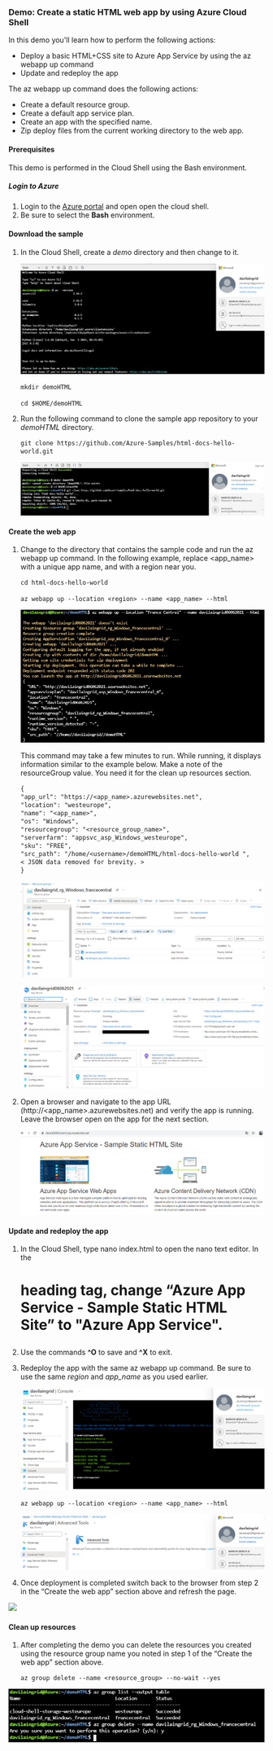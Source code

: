 ### Demo: Create a static HTML web app by using Azure Cloud Shell

In this demo you'll learn how to perform the following actions:

- Deploy a basic HTML+CSS site to Azure App Service by using the az webapp up command
- Update and redeploy the app

The az webapp up command does the following actions:

- Create a default resource group.
- Create a default app service plan.
- Create an app with the specified name.
- Zip deploy files from the current working directory to the web app.

#### Prerequisites

This demo is performed in the Cloud Shell using the Bash environment.

##### Login to Azure

1. Login to the [Azure portal](https://portal.azure.com/) and open open the cloud shell.
2. Be sure to select the **Bash** environment.

#### Download the sample

1. In the Cloud Shell, create a *demo* directory and then change to it.

   ![](Captura2.1.png)

   ```
   mkdir demoHTML
   
   cd $HOME/demoHTML
   ```

2. Run the following command to clone the sample app repository to your *demoHTML* directory.

   

   ```
   git clone https://github.com/Azure-Samples/html-docs-hello-world.git
   ```

   ![](Captura2.2.png)



#### Create the web app

1. Change to the directory that contains the sample code and run the az webapp up command. In the following example, replace <app_name> with a unique app name, and <region> with a region near you.

   

   ```
   cd html-docs-hello-world
   
   az webapp up --location <region> --name <app_name> --html
   ```

   ![](Captura2.3.png)

   This command may take a few minutes to run. While running, it displays information similar to the example below. Make a note of the resourceGroup value. You need it for the clean up resources section.

   

   ```
   {
   "app_url": "https://<app_name>.azurewebsites.net",
   "location": "westeurope",
   "name": "<app_name>",
   "os": "Windows",
   "resourcegroup": "<resource_group_name>",
   "serverfarm": "appsvc_asp_Windows_westeurope",
   "sku": "FREE",
   "src_path": "/home/<username>/demoHTML/html-docs-hello-world ",
   < JSON data removed for brevity. >
   }
   ```

   ![](Captura2.4.png)

   

   ![](Captura2.5.png)

   

   

2. Open a browser and navigate to the app URL (http://<app_name>.azurewebsites.net) and verify the app is running. Leave the browser open on the app for the next section.

   ![](Captura2.7.png)



#### Update and redeploy the app

1. In the Cloud Shell, type nano index.html to open the nano text editor. In the <h1> heading tag, change “Azure App Service - Sample Static HTML Site” to "Azure App Service".

2. Use the commands **^O** to save and **^X** to exit.

3. Redeploy the app with the same az webapp up command. Be sure to use the same *region* and *app_name* as you used earlier.

   ![](Captura7.png)

   ```
   az webapp up --location <region> --name <app_name> --html
   ```

   ![](Captura8.png)

4. Once deployment is completed switch back to the browser from step 2 in the “Create the web app” section above and refresh the page.

![](demo0206.png)

#### Clean up resources

1. After completing the demo you can delete the resources you created using the resource group name you noted in step 1 of the “Create the web app” section above.

   ```
   az group delete --name <resource_group> --no-wait --yes
   ```

![](Captura2.6.png)